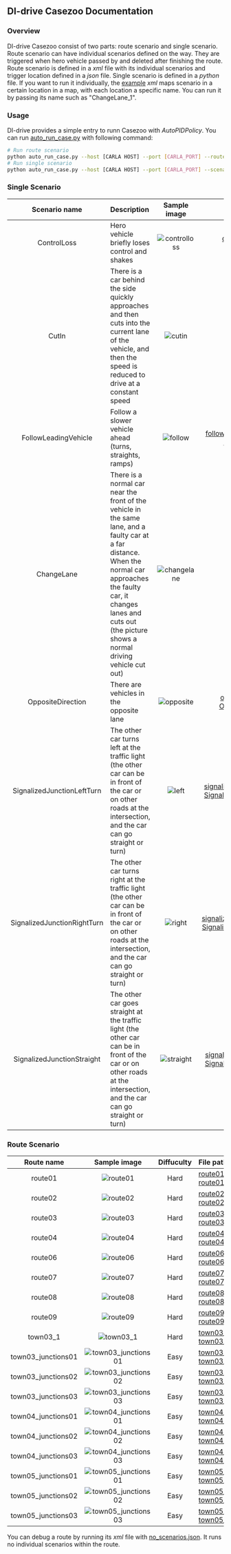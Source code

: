 ## DI-drive Casezoo Documentation

### Overview

DI-drive Casezoo consist of two parts: route scenario and single scenario. Route scenario can have individual scenarios
defined on the way. They are triggered when hero vehicle passed by and deleted after finishing the route.
Route scenario is defined in a *xml* file with its individual  scenarios and trigger location defined in a *json* file.
Single scenario is defined in a *python* file. If you want to run it individually, the [example](../core/data/example)
*xml* maps scenario in a certain location in a map, with each location a specific name. You can run it by passing its
name such as "ChangeLane_1".

### Usage
DI-drive provides a simple entry to runn Casezoo with *AutoPIDPolicy*. You can run [auto_run_case.py](../demo/auto_run/auto_run_case.py)
with following command:

``` bash
# Run route scenario
python auto_run_case.py --host [CARLA HOST] --port [CARLA_PORT] --route [ROUTE_FILE_PATH] [CONFIG_FILE_PATH]
# Run single scenario
python auto_run_case.py --host [CARLA HOST] --port [CARLA_PORT] --scenario [SCENARIO_NAME]
```

### Single Scenario

| Scenario name | Description | Sample image | File path |
| :---: | :--- | :---: | :---: |
| ControlLoss | Hero vehicle briefly loses control and shakes | ![controlloss](figs/controlloss.png) | [control_loss_new.py](../core/simulators/srunner/scenarios/control_loss_new.py) <br> [ControlLoss.xml](../core/data/casezoo/example/ControlLoss.xml) |
| CutIn | There is a car behind the side quickly approaches and then cuts into the current lane of the vehicle, and then the speed is reduced to drive at a constant speed | ![cutin](figs/cutin.png) | [cut_in_new.py](../core/simulators/srunner/scenarios/cut_in_new.py) <br> [CutIn.xml](../core/data/casezoo/example/CutIn.xml) |
| FollowLeadingVehicle | Follow a slower vehicle ahead (turns, straights, ramps) | ![follow](figs/follow.png) | [follow_leading_vehicle_new.py](../core/simulators/srunner/scenarios/follow_leading_vehicle_new.py) <br> [LeadingVehicle.xml](../core/data/casezoo/example/LeadingVehicle.xml)|
| ChangeLane | There is a normal car near the front of the vehicle in the same lane, and a faulty car at a far distance. When the normal car approaches the faulty car, it changes lanes and cuts out (the picture shows a normal driving vehicle cut out)| ![changelane](figs/changelane.png)| [change_lane.py](../core/simulators/srunner/scenarios/change_lane.py) <br> [ChangeLane.xml](../core/data/casezoo/example/ChangeLane.xml)|
| OppositeDirection | There are vehicles in the opposite lane| ![opposite](figs/opposite.png)| [opposite_direction.py](../core/simulators/srunner/scenarios/opposite_direction.py) <br> [OppositeDirection.xml](../core/data/casezoo/example/OppositeDirection.xml)|
| SignalizedJunctionLeftTurn | The other car turns left at the traffic light (the other car can be in front of the car or on other roads at the intersection, and the car can go straight or turn)| ![left](figs/left.png)| [signalized_junction_left_turn.py](../core/simulators/srunner/scenarios/signalized_junction_left_turn.py) <br> [SignalizedJunctionLeftTurn.xml](../core/data/casezoo/example/SignalizedJunctionLeftTurn.xml)|
| SignalizedJunctionRightTurn | The other car turns right at the traffic light (the other car can be in front of the car or on other roads at the intersection, and the car can go straight or turn)| ![right](figs/right.png)| [signalized_junction_right_turn.py](../core/simulators/srunner/scenarios/signalized_junction_right_turn.py) <br> [SignalizedJunctionRightTurn.xml](../core/data/casezoo/example/SignalizedJunctionRightTurn.xml)|
| SignalizedJunctionStraight | The other car goes straight at the traffic light (the other car can be in front of the car or on other roads at the intersection, and the car can go straight or turn)| ![straight](figs/straight.png)| [signalized_junction_straight.py](../core/simulators/srunner/scenarios/signalized_junction_straight.py) <br> [SignalizedJunctionStraight.xml](../core/data/casezoo/example/SignalizedJunctionStraight.xml)|

### Route Scenario

| Route name | Sample image | Diffuculty | File path |
| :---: | :---: | :---: | :--- |
| route01 | ![route01](figs/route01.png) | Hard |[route01.xml](../core/data/casezoo/routes/route01.xml) <br> [route01.json](../core/data/casezoo/configs/route01.json)|
| route02 | ![route02](figs/route02.png)| Hard |[route02.xml](../core/data/casezoo/routes/route02.xml) <br> [route02.json](../core/data/casezoo/configs/route02.json)|
| route03 | ![route03](figs/route03.png)| Hard |[route03.xml](../core/data/casezoo/routes/route03.xml) <br> [route03.json](../core/data/casezoo/configs/route03.json)|
| route04 | ![route04](figs/route04.png)| Hard |[route04.xml](../core/data/casezoo/routes/route04.xml) <br> [route04.json](../core/data/casezoo/configs/route04.json)|
| route06 | ![route06](figs/route06.png)| Hard |[route06.xml](../core/data/casezoo/routes/route06.xml) <br> [route06.json](../core/data/casezoo/configs/route06.json)|
| route07 | ![route07](figs/route07.png)| Hard |[route07.xml](../core/data/casezoo/routes/route07.xml) <br> [route07.json](../core/data/casezoo/configs/route07.json)|
| route08 | ![route08](figs/route08.png)| Hard |[route08.xml](../core/data/casezoo/routes/route08.xml) <br> [route08.json](../core/data/casezoo/configs/route08.json)|
| route09 | ![route09](figs/route09.png)| Hard |[route09.xml](../core/data/casezoo/routes/route09.xml) <br> [route09.json](../core/data/casezoo/configs/route09.json)|
| town03_1 | ![town03_1](figs/town03_1.png)| Hard |[town03_1.xml](../core/data/casezoo/routes/town03_1.xml) <br> [town03_1.json](../core/data/casezoo/configs/town03_1.json)|
| town03_junctions01 | ![town03_junctions01](figs/town03_junctions01.png) | Easy | [town03_junctions01.xml](../core/data/casezoo/routes/town03_junctions01.xml) <br> [town03_junctions01.json](../core/data/casezoo/configs/town03_junctions01.json) |
| town03_junctions02 | ![town03_junctions02](figs/town03_junctions02.png)| Easy | [town03_junctions02.xml](../core/data/casezoo/routes/town03_junctions02.xml) <br> [town03_junctions02.json](../core/data/casezoo/configs/town03_junctions02.json) |
| town03_junctions03 | ![town03_junctions03](figs/town03_junctions03.png)| Easy | [town03_junctions03.xml](../core/data/casezoo/routes/town03_junctions03.xml) <br> [town03_junctions03.json](../core/data/casezoo/configs/town03_junctions03.json) |
| town04_junctions01 | ![town04_junctions01](figs/town04_junctions01.png)| Easy | [town04_junctions01.xml](../core/data/casezoo/routes/town04_junctions01.xml) <br> [town04_junctions01.json](../core/data/casezoo/configs/town04_junctions01.json) |
| town04_junctions02 | ![town04_junctions02](figs/town04_junctions02.png)| Easy | [town04_junctions02.xml](../core/data/casezoo/routes/town04_junctions02.xml) <br> [town04_junctions02.json](../core/data/casezoo/configs/town04_junctions02.json) |
| town04_junctions03 | ![town04_junctions03](figs/town04_junctions03.png)| Easy | [town04_junctions03.xml](../core/data/casezoo/routes/town04_junctions03.xml) <br> [town04_junctions03.json](../core/data/casezoo/configs/town04_junctions03.json) |
| town05_junctions01 | ![town05_junctions01](figs/town05_junctions01.png)| Easy | [town05_junctions01.xml](../core/data/casezoo/routes/town05_junctions01.xml) <br> [town05_junctions01.json](../core/data/casezoo/configs/town05_junctions01.json) |
| town05_junctions02 | ![town05_junctions02](figs/town05_junctions02.png)| Easy | [town05_junctions02.xml](../core/data/casezoo/routes/town05_junctions02.xml) <br> [town05_junctions02.json](../core/data/casezoo/configs/town05_junctions02.json) |
| town05_junctions03 | ![town05_junctions03](figs/town05_junctions03.png)| Easy | [town05_junctions03.xml](../core/data/casezoo/routes/town05_junctions03.xml) <br> [town05_junctions03.json](../core/data/casezoo/configs/town05_junctions03.json) |

You can debug a route by running its *xml* file with [no_scenarios.json](../core/data/casezoo/configs/no_scenarios.json). It runs no individual scenarios within the route.